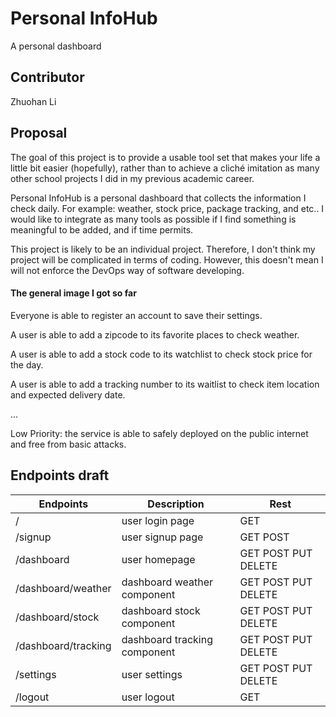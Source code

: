 # Personal InfoHub

A personal dashboard

## Contributor

Zhuohan Li

## Proposal

The goal of this project is to provide a usable tool set that makes your life a little bit easier (hopefully), rather than to achieve a cliché imitation as many other school projects I did in my previous academic career.

Personal InfoHub is a personal dashboard that collects the information I check daily. For example: weather, stock price, package tracking, and etc.. I would like to integrate as many tools as possible if I find something is meaningful to be added, and if time permits.

This project is likely to be an individual project. Therefore, I don't think my project will be complicated in terms of coding. However, this doesn't mean I will not enforce the DevOps way of software developing.

#### The general image I got so far

Everyone is able to register an account to save their settings.

A user is able to add a zipcode to its favorite places to check weather.

A user is able to add a stock code to its watchlist to check stock price for the day.

A user is able to add a tracking number to its waitlist to check item location and expected delivery date.

...

Low Priority: the service is able to safely deployed on the public internet and free from basic attacks.

## Endpoints draft
| Endpoints           | Description                  | Rest                 |
|---------------------|------------------------------|----------------------|
| /                   | user login page              | GET                  |
| /signup             | user signup page             | GET POST             |
| /dashboard          | user homepage                | GET POST PUT DELETE  |
| /dashboard/weather  | dashboard weather component  | GET POST PUT DELETE  |
| /dashboard/stock    | dashboard stock component    | GET POST PUT DELETE  |
| /dashboard/tracking | dashboard tracking component | GET POST PUT DELETE  |
| /settings           | user settings                | GET POST PUT DELETE  |
| /logout             | user logout                  | GET                  |
